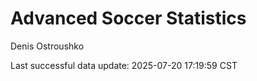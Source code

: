 # Advanced Soccer Statistics
Denis Ostroushko

<!-- gfm -->

Last successful data update: 2025-07-20 17:19:59 CST
